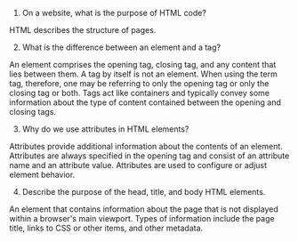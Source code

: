 1. On a website, what is the purpose of HTML code?

HTML describes the structure of pages.


2. What is the difference between an element and a tag?

An element comprises the opening tag, closing tag, and any content that lies between them. A tag by itself is not an element. When using the term tag, therefore, one may be referring to only the opening tag or only the closing tag or both. Tags act like containers and typically convey some information about the type of content contained between the opening and closing tags.


3. Why do we use attributes in HTML elements?

Attributes provide additional information about the contents of an element. Attributes are always specified in the opening tag and consist of an attribute name and an attribute value. Attributes are used to configure or adjust element behavior.


4. Describe the purpose of the head, title, and body HTML elements.

<head> An element that contains information about the page that is not displayed within a browser's main viewport. Types of information include the page title, links to CSS or other items, and other metadata.

<title> An element that is nested within the head element and is required in all HTML documents. The title element is metadata that represents the title of the overall HTML document. This metadata is used in various ways, such as appearing near the top of the browser, typically above the URL, or on the tab for that page. The title may also be used when bookmarking a page, as the suggested bookmark name, as well as in search-engine results.

<html> An element, sometimes referred to as the root element, that indicates that anything between its opening and closing tags is HTML code. This element wraps all the content on the entire page.


5. In your browser (Chrome), how do you view the source of a website?

The keyboard shortcut is Ctrl+U however one may also view the page source by right clicking and using the context menu to select "View page source" or via the multiple methods of accessing the Developer tools pane.


6. List five different HTML elements and what they are used for. For example, <p></p> is a paragraph element, and it is used to represent a paragraph of text.

<div></div> A content division element, a generic, blocklevel container that can be used to define a section of the document.

<img> An image element that is used to embed an image into the document.

<a></a> An anchor element that is used to create a hyperlink to other web pages, files, locations within the document, email addresses, or other URL.

<input> An element that is used to specify an input field where the user can enter data.

<table></table> An element that allows for the representation of tabular data presented in a two-dimensional table.


7. What are empty elements?

An empty element is one that usually has only one tag and thus contains no nested elements. Using a closing tag on an empty element is usually invalid HTML. It is best practice to end an empty element tag with a space and forward slash character (e.g. <hr />).


8. What is semantic markup?

Semantic markup includes certain tags that add extra meaning to text. The purpose of semantic markup is to more accurately describe content on a page. The content of these elements is often displayed in a different way by browsers however this should not be the reason for their use. The extra information provided by these elements is used by screen readers and search engines.


9. What are three new semantic elements introduced in HTML 5? Use page 431 in the book to find more about these new elements.

<nav></nav> Used to contain the major navigational blocks on the site (e.g. primary site navigation).

<section></section> Groups related content together, typically each section has its own heading.

<aside></aside> When used outside of an <article> element, it acts as a container for content that is related to the entire page. When used inside an <article> element, it should contain information that is related to the article but not essential to the overall meaning.